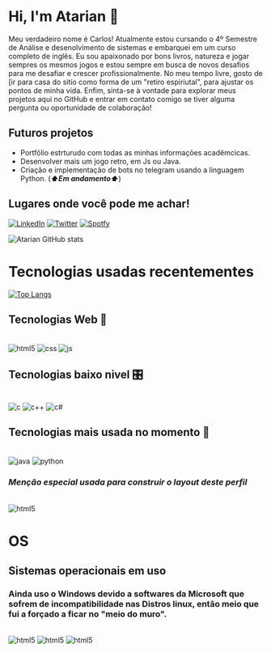 
# Hi, I'm Atarian 💓

 Meu verdadeiro nome é Carlos! Atualmente estou cursando o 4º Semestre de Análise e desenolvimento de sistemas e embarquei em um curso completo de inglês. Eu sou apaixonado por bons livros, natureza e jogar sempres os mesmos jogos e estou sempre em busca de novos desafios para me desafiar e crescer profissionalmente. No meu tempo livre, gosto de [ir para casa do sitío como forma de um "retiro espiriutal", para  ajustar os pontos de minha vida. Enfim, sinta-se à vontade para explorar meus projetos aqui no GitHub e entrar em contato comigo se tiver alguma pergunta ou oportunidade de colaboração!

## Futuros projetos
- Portfólio estrturudo com todas as minhas informações acadêmcicas.
- Desenvolver mais um jogo retro, em Js ou Java.
- Criação e implementação de bots no telegram usando a linguagem Python. 
(***⬆️Em andamento⬆️***)

## Lugares onde você pode me achar!
[![LinkedIn](https://img.shields.io/badge/LinkedIn-0077B5?style=for-the-badge&logo=linkedin&logoColor=white)](https://www.linkedin.com/in/carlos-alberto-94255a21b/)
[![Twitter](https://img.shields.io/badge/Twitter-1DA1F2?style=for-the-badge&logo=twitter&logoColor=white)](https://twitter.com/atarian_by_void)
[![Spotfy](https://img.shields.io/badge/Spotify-1ED760?&style=for-the-badge&logo=spotify&logoColor=white)](https://open.spotify.com/user/21eho7qs7crypprua2r75fs5q)

![Atarian GitHub stats](https://github-readme-stats.vercel.app/api?username=Atarian-ByVoid&show_icons=true&theme=synthwave)



# Tecnologias usadas recentementes
[![Top Langs](https://github-readme-stats.vercel.app/api/top-langs/?username=Atarian-ByVoid&hide_progress=true)](https://github.com/Atarian-ByVoid-readme-stats)

## Tecnologias Web 🐧
<div style= "display: inline_block"><br/>
    <img align="center" alt= "html5" src="https://img.shields.io/badge/HTML5-E34F26?style=for-the-badge&logo=html5&logoColor=white "/>
    <img align="center"alt="css"src="https://img.shields.io/badge/CSS3-1572B6?style=for-the-badge&logo=css3&logoColor=white"/>
   <img align="center"alt="js"src="https://img.shields.io/badge/JavaScript-F7DF1E?style=for-the-badge&logo=javascript&logoColor=black"/>
</div>

## Tecnologias baixo nivel 🎛️
<div style= "display: inline_block"><br/>
    <img alt= "c" src="https://img.shields.io/badge/C-00599C?style=for-the-badge&logo=c&logoColor=whit "/>
    <img alt= "c++" src="https://img.shields.io/badge/C%2B%2B-00599C?style=for-the-badge&logo=c%2B%2B&logoColor=white"/>
    <img alt= "c#" src="https://img.shields.io/badge/C%23-239120?style=for-the-badge&logo=c-sharp&logoColor=white"/>
</div>


## Tecnologias mais usada no momento 🦄
<div style= "display: inline_block"><br/>
  <img align="center" alt="java"src="	https://img.shields.io/badge/Java-ED8B00?style=for-the-badge&logo=openjdk&logoColor=white"/>
 <img align="center" alt="python"src="	https://img.shields.io/badge/Python-14354C?style=for-the-badge&logo=python&logoColor=whi"/>
</div>



### _***Menção especial usada para construir o layout deste perfil***_
<div style= "display: inline_block"><br/>
    <img alt= "html5" src="	https://img.shields.io/badge/Markdown-000000?style=for-the-badge&logo=markdown&logoColor=white"/>
</div>


# OS
## Sistemas operacionais em uso
### Ainda uso o Windows devido a softwares da Microsoft que sofrem de incompatibilidade nas Distros linux, então meio que fui a forçado a ficar no "meio do muro".
<div style= "display: inline_block"><br/>
    <img alt= "html5" src="	https://img.shields.io/badge/Windows-0078D6?style=for-the-badge&logo=windows&logoColor=white"/>
      <img alt= "html5" src="	https://img.shields.io/badge/Elementary%20OS-64BAFF?style=for-the-badge&logo=elementary&logoColor=white"/>
        <img alt= "html5" src="	https://img.shields.io/badge/Deepin-007CFF?style=for-the-badge&logo=deepin&logoColor=white"/>
